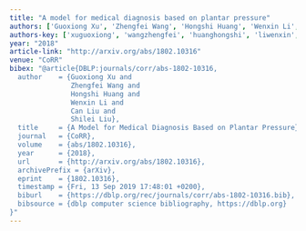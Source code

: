 ```yaml
---
title: "A model for medical diagnosis based on plantar pressure"
authors: ['Guoxiong Xu', 'Zhengfei Wang', 'Hongshi Huang', 'Wenxin Li', 'Can Liu 0004', 'Shilei Liu']
authors-key: ['xuguoxiong', 'wangzhengfei', 'huanghongshi', 'liwenxin', 'liucan', 'liushilei']
year: "2018"
article-link: "http://arxiv.org/abs/1802.10316"
venue: "CoRR"
bibex: "@article{DBLP:journals/corr/abs-1802-10316,
  author    = {Guoxiong Xu and
               Zhengfei Wang and
               Hongshi Huang and
               Wenxin Li and
               Can Liu and
               Shilei Liu},
  title     = {A Model for Medical Diagnosis Based on Plantar Pressure},
  journal   = {CoRR},
  volume    = {abs/1802.10316},
  year      = {2018},
  url       = {http://arxiv.org/abs/1802.10316},
  archivePrefix = {arXiv},
  eprint    = {1802.10316},
  timestamp = {Fri, 13 Sep 2019 17:48:01 +0200},
  biburl    = {https://dblp.org/rec/journals/corr/abs-1802-10316.bib},
  bibsource = {dblp computer science bibliography, https://dblp.org}
}"
---
```


